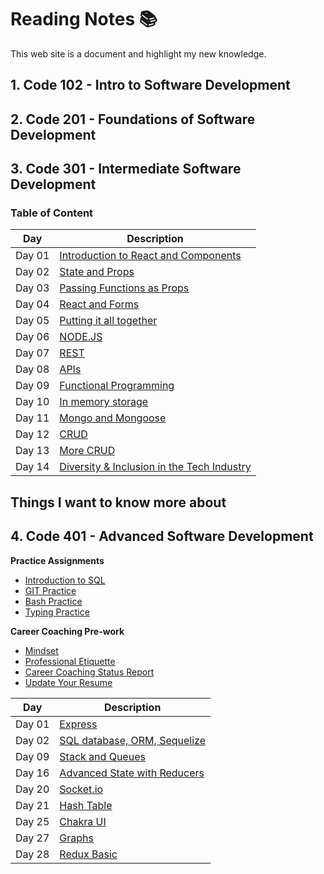# Reading Notes 📚

This web site is a document and highlight my new knowledge.

## 1. **Code 102** - Intro to Software Development

## 2. **Code 201** - Foundations of Software Development

## 3. **Code 301** - Intermediate Software Development

### Table of Content

| Day | Description |
| ----------- | ----------- |
| Day 01 | [Introduction to React and Components](/3O1/DAY01.md) |
| Day 02 | [State and Props](/3O1/DAY02.md) |
| Day 03 | [Passing Functions as Props](/3O1/DAY03.md) |
| Day 04 | [React and Forms](/3O1/DAY04.md) |
| Day 05 | [Putting it all together](/3O1/DAY05.md) |
| Day 06 | [NODE.JS](/3O1/DAY06.md) |
| Day 07 | [REST](/3O1/DAY07.md) |
| Day 08 | [APIs](/3O1/DAY08.md) |
| Day 09 | [Functional Programming](/3O1/DAY09.md) |
| Day 10 | [In memory storage](/3O1/DAY10.md) |
| Day 11 | [Mongo and Mongoose](/3O1/DAY11.md) |
| Day 12 | [CRUD](/3O1/DAY12.md) |
| Day 13 | [More CRUD](/3O1/DAY13.md) |
| Day 14 | [Diversity & Inclusion in the Tech Industry](/3O1/DAY14.md) |

## Things I want to know more about

## 4. **Code 401** - Advanced Software Development

**Practice Assignments**

- [Introduction to SQL](/401/sql.md)
- [GIT Practice](/401/git.md)
- [Bash Practice](/401/bash.md)
- [Typing Practice](/401/typing.md)

**Career Coaching Pre-work**

- [Mindset](/401/careerCoaching/mindset.md)
- [Professional Etiquette]()
- [Career Coaching Status Report]()
- [Update Your Resume]()

| Day | Description |
| ----------- | ----------- |
| Day 01 | [Express](/401/day01.md) |
| Day 02 | [SQL database, ORM, Sequelize](/401/day02.md) |
| Day 09 | [Stack and Queues](/401/day09.md) |
| Day 16 | [Advanced State with Reducers](/401/day16.md) |
| Day 20 | [Socket.io](/401/day20.md) |
| Day 21 | [Hash Table](/401/day21.md) |
| Day 25 | [Chakra UI](/401/day25.md) |
| Day 27 | [Graphs](/401/day27.md) |
| Day 28 | [Redux Basic](/401/day28.md) |## <a name="402"></a>402. [Week 2: Data Structures](/402/week2.md)
